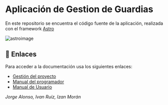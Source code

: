 # Aplicación de Gestion de Guardias

En este repositorio se encuentra el código fuente de la aplicación, realizada con el framework [Astro](https://astro.build/)

![astroimage](https://astro.build/assets/press/astro-logo-light-gradient.png)

## 🔗 Enlaces
Para acceder a la documentación usa los siguientes enlaces:

- [Gestión del proyecto](https://google.com)
- [Manual del programador](https://google.com)
- [Manual de Usuario](https://google.com)


_Jorge Alonso, Ivan Ruíz, Izan Morán_
